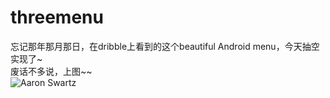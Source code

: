 # threemenu
忘记那年那月那日，在dribble上看到的这个beautiful Android menu，今天抽空实现了~ <br>
废话不多说，上图~~ <br>
![Aaron Swartz](https://raw.githubusercontent.com/smshen/MarkdownPhotos/master/Res/test.jpg)
